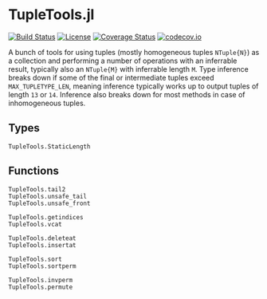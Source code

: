 # TupleTools.jl

[![Build Status](https://travis-ci.org/Jutho/TupleTools.jl.svg?branch=master)](https://travis-ci.org/Jutho/TupleTools.jl)
[![License](http://img.shields.io/badge/license-MIT-brightgreen.svg?style=flat)](LICENSE.md)
[![Coverage Status](https://coveralls.io/repos/Jutho/TupleTools.jl/badge.svg?branch=master&service=github)](https://coveralls.io/github/Jutho/TupleTools.jl?branch=master)
[![codecov.io](http://codecov.io/github/Jutho/TupleTools.jl/coverage.svg?branch=master)](http://codecov.io/github/Jutho/TupleTools.jl?branch=master)

A bunch of tools for using tuples (mostly homogeneous tuples `NTuple{N}`) as a collection
and performing a number of operations with an inferrable result, typically also an `NTuple{M}`
with inferrable length `M`. Type inference breaks down if some of the final or intermediate tuples
exceed `MAX_TUPLETYPE_LEN`, meaning inference typically works up to output tuples of
length `13` or `14`. Inference also breaks down for most methods in case of inhomogeneous tuples.

## Types

```@docs
TupleTools.StaticLength
```

## Functions

```@docs
TupleTools.tail2
TupleTools.unsafe_tail
TupleTools.unsafe_front
```

```@docs
TupleTools.getindices
TupleTools.vcat
```

```@docs
TupleTools.deleteat
TupleTools.insertat
```

```@docs
TupleTools.sort
TupleTools.sortperm
```

```@docs
TupleTools.invperm
TupleTools.permute
```
